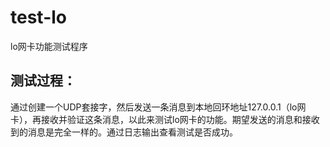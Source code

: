 # test-lo 

lo网卡功能测试程序

## 测试过程：

通过创建一个UDP套接字，然后发送一条消息到本地回环地址127.0.0.1（lo网卡），再接收并验证这条消息，以此来测试lo网卡的功能。期望发送的消息和接收到的消息是完全一样的。通过日志输出查看测试是否成功。